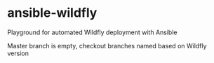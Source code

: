 # ansible-wildfly
Playground for automated Wildfly deployment with Ansible

Master branch is empty, checkout branches named based on Wildfly version